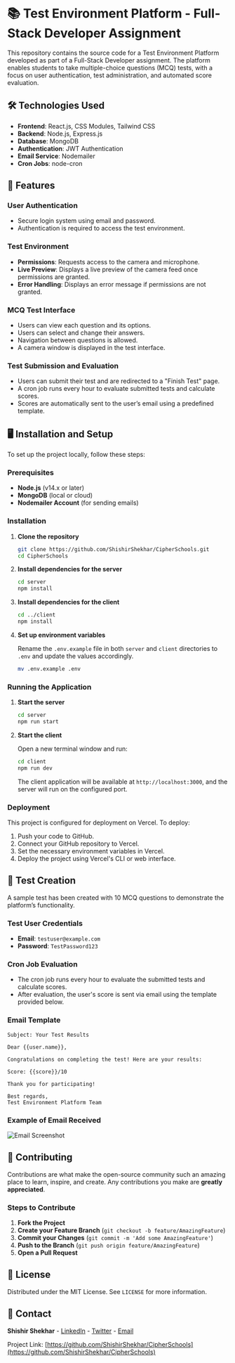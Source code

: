 # 📚 Test Environment Platform - Full-Stack Developer Assignment

This repository contains the source code for a Test Environment Platform developed as part of a Full-Stack Developer assignment. The platform enables students to take multiple-choice questions (MCQ) tests, with a focus on user authentication, test administration, and automated score evaluation.

## 🛠️ Technologies Used

- **Frontend**: React.js, CSS Modules, Tailwind CSS
- **Backend**: Node.js, Express.js
- **Database**: MongoDB
- **Authentication**: JWT Authentication
- **Email Service**: Nodemailer
- **Cron Jobs**: node-cron

## 🚀 Features

### User Authentication

- Secure login system using email and password.
- Authentication is required to access the test environment.

### Test Environment

- **Permissions**: Requests access to the camera and microphone.
- **Live Preview**: Displays a live preview of the camera feed once permissions are granted.
- **Error Handling**: Displays an error message if permissions are not granted.

### MCQ Test Interface

- Users can view each question and its options.
- Users can select and change their answers.
- Navigation between questions is allowed.
- A camera window is displayed in the test interface.

### Test Submission and Evaluation

- Users can submit their test and are redirected to a "Finish Test" page.
- A cron job runs every hour to evaluate submitted tests and calculate scores.
- Scores are automatically sent to the user’s email using a predefined template.

## 🖥️ Installation and Setup

To set up the project locally, follow these steps:

### Prerequisites

- **Node.js** (v14.x or later)
- **MongoDB** (local or cloud)
- **Nodemailer Account** (for sending emails)

### Installation

1. **Clone the repository**

   ```bash
   git clone https://github.com/ShishirShekhar/CipherSchools.git
   cd CipherSchools
   ```

2. **Install dependencies for the server**

   ```bash
   cd server
   npm install
   ```

3. **Install dependencies for the client**

   ```bash
   cd ../client
   npm install
   ```

4. **Set up environment variables**

   Rename the `.env.example` file in both `server` and `client` directories to `.env` and update the values accordingly.

   ```bash
   mv .env.example .env
   ```

### Running the Application

1. **Start the server**

   ```bash
   cd server
   npm run start
   ```

2. **Start the client**

   Open a new terminal window and run:

   ```bash
   cd client
   npm run dev
   ```

   The client application will be available at `http://localhost:3000`, and the server will run on the configured port.

### Deployment

This project is configured for deployment on Vercel. To deploy:

1. Push your code to GitHub.
2. Connect your GitHub repository to Vercel.
3. Set the necessary environment variables in Vercel.
4. Deploy the project using Vercel's CLI or web interface.

## 📝 Test Creation

A sample test has been created with 10 MCQ questions to demonstrate the platform’s functionality.

### Test User Credentials

- **Email**: `testuser@example.com`
- **Password**: `TestPassword123`

### Cron Job Evaluation

- The cron job runs every hour to evaluate the submitted tests and calculate scores.
- After evaluation, the user's score is sent via email using the template provided below.

### Email Template

```text
Subject: Your Test Results

Dear {{user.name}},

Congratulations on completing the test! Here are your results:

Score: {{score}}/10

Thank you for participating!

Best regards,
Test Environment Platform Team
```

### Example of Email Received

![Email Screenshot](https://user-images.githubusercontent.com/000000/00000000-0000-0000-0000-000000000000/email-screenshot.png) <!-- Replace with actual screenshot -->

## 🤝 Contributing

Contributions are what make the open-source community such an amazing place to learn, inspire, and create. Any contributions you make are **greatly appreciated**.

### Steps to Contribute

1. **Fork the Project**
2. **Create your Feature Branch** (`git checkout -b feature/AmazingFeature`)
3. **Commit your Changes** (`git commit -m 'Add some AmazingFeature'`)
4. **Push to the Branch** (`git push origin feature/AmazingFeature`)
5. **Open a Pull Request**

## 📝 License

Distributed under the MIT License. See `LICENSE` for more information.

## 📧 Contact

**Shishir Shekhar** - [LinkedIn](https://www.linkedin.com/in/shishir-shekhar/) - [Twitter](https://twitter.com/shishirshekhar0) - [Email](mailto:sspdav02@gmail.com)

Project Link: [https://github.com/ShishirShekhar/CipherSchools](https://github.com/ShishirShekhar/CipherSchools)
